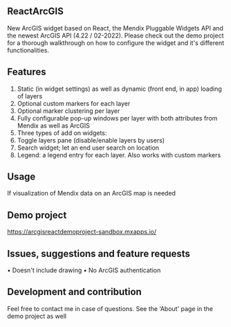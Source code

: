 ## ReactArcGIS
New ArcGIS widget based on React, the Mendix Pluggable Widgets API and the newest ArcGIS API (4.22 / 02-2022). Please check out the demo project for a thorough walkthrough on how to configure the widget and it's different functionalities.

## Features
1.	Static (in widget settings) as well as dynamic (front end, in app) loading of layers
2.	Optional custom markers for each layer
3.	Optional marker clustering per layer
4.	Fully configurable pop-up windows per layer with both attributes from Mendix as well as ArcGIS
5.	Three types of add on widgets:
1.	Toggle layers pane (disable/enable layers by users)
2.	Search widget; let an end user search on location
3.	Legend: a legend entry for each layer. Also works with custom markers


## Usage
If visualization of Mendix data on an ArcGIS map is needed

## Demo project
https://arcgisreactdemoproject-sandbox.mxapps.io/

## Issues, suggestions and feature requests
•	Doesn't include drawing
•	No ArcGIS authentication

## Development and contribution
Feel free to contact me in case of questions. See the ‘About' page in the demo project as well